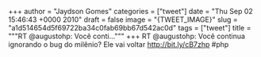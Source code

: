 
+++
author = "Jaydson Gomes"
categories = ["tweet"]
date = "Thu Sep 02 15:46:43 +0000 2010"
draft = false
image = "{TWEET_IMAGE}"
slug = "a1d514654d5f69722ba34c0fab69bb67d542ac0d"
tags = ["tweet"]
title = """RT @augustohp: Você conti..."""
+++
RT @augustohp: Você continua ignorando o bug do milênio? Ele vai voltar http://bit.ly/cB7zhp #php
